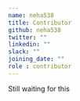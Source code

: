 ```yaml
---
name: neha538
title: Contributor
github: neha538
twitter: ""
linkedin: ""
slack: ""
joining_date: ""
role : contributor
---
```


Still waiting for this
